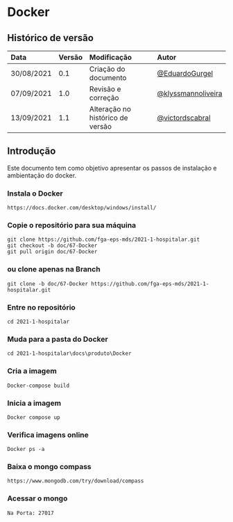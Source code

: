 # Docker

## Histórico de versão

|    Data    | Versão |     Modificação      |       Autor        |
| :-------- | :---- | :------------------ | :---------------- |
| 30/08/2021 |  0.1   | Criação do documento | [@EduardoGurgel](https://github.com/EduardoGurgel)   |
| 07/09/2021 |  1.0   | Revisão e correção  | [@klyssmannoliveira](https://github.com/klyssmannoliveira) |
| 13/09/2021 |  1.1   | Alteração no histórico de versão | [@victordscabral](https://github.com/victordscabral) |

## Introdução

Este documento tem como objetivo apresentar os passos de instalação e ambientação do docker.

### Instala o Docker

    https://docs.docker.com/desktop/windows/install/

### Copie o repositório para sua máquina

    git clone https://github.com/fga-eps-mds/2021-1-hospitalar.git
    git checkout -b doc/67-Docker
    git pull origin doc/67-Docker

### ou clone apenas na Branch

    git clone -b doc/67-Docker https://github.com/fga-eps-mds/2021-1-hospitalar.git

### Entre no repositório

    cd 2021-1-hospitalar

### Muda para a pasta do Docker

    cd 2021-1-hospitalar\docs\produto\Docker

### Cria a imagem

    Docker-compose build

### Inicia a imagem

    Docker compose up

### Verifica imagens online

    Docker ps -a

### Baixa o mongo compass

    https://www.mongodb.com/try/download/compass

### Acessar o mongo

    Na Porta: 27017
